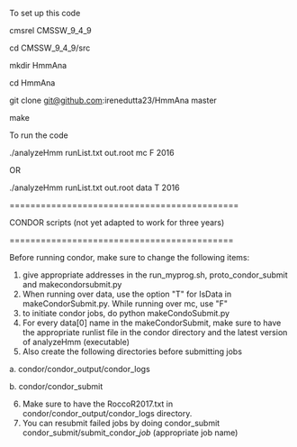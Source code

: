 To set up this code

cmsrel CMSSW_9_4_9

cd CMSSW_9_4_9/src

mkdir HmmAna

cd HmmAna

git clone git@github.com:irenedutta23/HmmAna master

make


To run the code

./analyzeHmm runList.txt out.root mc F 2016

OR 

./analyzeHmm runList.txt out.root data T 2016


============================================

CONDOR scripts (not yet adapted to work for three years)

===========================================

Before running condor, make sure to change the following items:
1. give appropriate addresses in the run_myprog.sh, proto_condor_submit and makecondorsubmit.py
2. When running over data, use the option "T" for IsData in makeCondorSubmit.py. While running over mc, use "F"
3. to initiate condor jobs, do python makeCondoSubmit.py
4. For every data[0] name in the makeCondorSubmit, make sure to have the appropriate runlist file in the condor directory and the latest version of analyzeHmm (executable)
5. Also create the following directories before submitting jobs

  a. condor/condor_output/condor_logs
  
  b. condor/condor_submit
 
6. Make sure to have the RoccoR2017.txt in condor/condor_output/condor_logs directory.
7. You can resubmit failed jobs by doing condor_submit condor_submit/submit_condor_*job* (appropriate job name)
